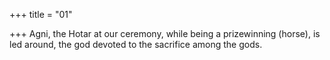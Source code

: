 +++
title = "01"

+++
Agni, the Hotar at our ceremony, while being a prizewinning (horse), is  led around,
the god devoted to the sacrifice among the gods.